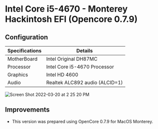 # Intel Core i5-4670 - Monterey Hackintosh EFI (Opencore 0.7.9)
## Configuration

| Specifications | Details                                                  |
| ------------------- | ------------------------------------------- |
| MotherBoard     | Intel Original DH87MC      					|
| Processor           | Intel Core i5-4670 Processor    		    |
| Graphics | Intel HD 4600               |
| Audio          | Realtek ALC892 audio (ALCID=1)            |

![Screen Shot 2022-03-20 at 2 25 20 PM](https://user-images.githubusercontent.com/45855322/159155498-01780810-e5a0-403e-bbb1-632cd85cdb67.png)
## Improvements
- This version was prepared using OpenCore 0.7.9 for MacOS Monterey.

